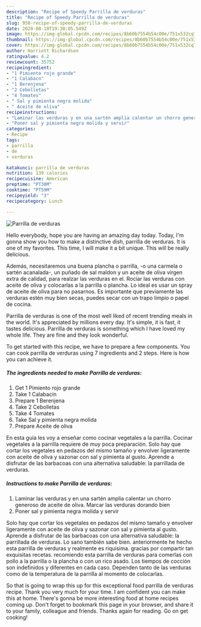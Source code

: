 ```yaml
---
description: "Recipe of Speedy Parrilla de verduras"
title: "Recipe of Speedy Parrilla de verduras"
slug: 950-recipe-of-speedy-parrilla-de-verduras
date: 2020-08-10T19:30:05.549Z
image: https://img-global.cpcdn.com/recipes/8b60b7554b54c00e/751x532cq70/parrilla-de-verduras-foto-principal.jpg
thumbnail: https://img-global.cpcdn.com/recipes/8b60b7554b54c00e/751x532cq70/parrilla-de-verduras-foto-principal.jpg
cover: https://img-global.cpcdn.com/recipes/8b60b7554b54c00e/751x532cq70/parrilla-de-verduras-foto-principal.jpg
author: Harriett Richardson
ratingvalue: 4.2
reviewcount: 35752
recipeingredient:
- "1 Pimiento rojo grande"
- "1 Calabacn"
- "1 Berenjena"
- "2 Cebolletas"
- "4 Tomates"
- " Sal y pimienta negra molida"
- " Aceite de oliva"
recipeinstructions:
- "Laminar las verduras y en una sartén amplia calentar un chorro generoso de aceite de oliva. Marcar las verduras dorando bien"
- "Poner sal y pimienta negra molida y servir"
categories:
- Recipe
tags:
- parrilla
- de
- verduras

katakunci: parrilla de verduras 
nutrition: 139 calories
recipecuisine: American
preptime: "PT30M"
cooktime: "PT59M"
recipeyield: "3"
recipecategory: Lunch

---
```



![Parrilla de verduras](https://img-global.cpcdn.com/recipes/8b60b7554b54c00e/751x532cq70/parrilla-de-verduras-foto-principal.jpg)

Hello everybody, hope you are having an amazing day today. Today, I'm gonna show you how to make a distinctive dish, parrilla de verduras. It is one of my favorites. This time, I will make it a bit unique. This will be really delicious.

Además, necesitaremos una buena plancha o parrilla, -o una carmela o sartén acanalada-, un puñado de sal maldon y un aceite de oliva virgen extra de calidad, para realzar las verduras en el. Rociar las verduras con aceite de oliva y colocarlas a la parrilla o plancha. Lo ideal es usar un spray de aceite de oliva para no pasarnos. Es importante que previamente las verduras estén muy bien secas, puedes secar con un trapo limpio o papel de cocina.

Parrilla de verduras is one of the most well liked of recent trending meals in the world. It's appreciated by millions every day. It's simple, it is fast, it tastes delicious. Parrilla de verduras is something which I have loved my whole life. They are fine and they look wonderful.


To get started with this recipe, we have to prepare a few components. You can cook parrilla de verduras using 7 ingredients and 2 steps. Here is how you can achieve it.

<!--inarticleads1-->

##### The ingredients needed to make Parrilla de verduras:

1. Get 1 Pimiento rojo grande
1. Take 1 Calabacín
1. Prepare 1 Berenjena
1. Take 2 Cebolletas
1. Take 4 Tomates
1. Take  Sal y pimienta negra molida
1. Prepare  Aceite de oliva


En esta guía les voy a enseñar como cocinar vegetales a la parrilla. Cocinar vegetales a la parrilla requiere de muy poca preparación. Solo hay que cortar los vegetales en pedazos del mismo tamaño y envolver ligeramente con aceite de oliva y sazonar con sal y pimienta al gusto. Aprende a disfrutar de las barbacoas con una alternativa saludable: la parrillada de verduras. 

<!--inarticleads2-->

##### Instructions to make Parrilla de verduras:

1. Laminar las verduras y en una sartén amplia calentar un chorro generoso de aceite de oliva. Marcar las verduras dorando bien
1. Poner sal y pimienta negra molida y servir


Solo hay que cortar los vegetales en pedazos del mismo tamaño y envolver ligeramente con aceite de oliva y sazonar con sal y pimienta al gusto. Aprende a disfrutar de las barbacoas con una alternativa saludable: la parrillada de verduras. Lo sano también sabe bien. anteriormente he hecho esta parrilla de verduras y realmente es riquisima. gracias por compartir tan exquisitas recetas. recomiendo esta parrilla de verduras para comerlas con pollo a la parrilla o la plancha o con un rico asado. Los tiempos de cocción son indefinidos y diferentes en cada caso. Dependen tanto de las verduras como de la temperatura de la parrilla al momento de colocarlas. 

So that is going to wrap this up for this exceptional food parrilla de verduras recipe. Thank you very much for your time. I am confident you can make this at home. There's gonna be more interesting food at home recipes coming up. Don't forget to bookmark this page in your browser, and share it to your family, colleague and friends. Thanks again for reading. Go on get cooking!
